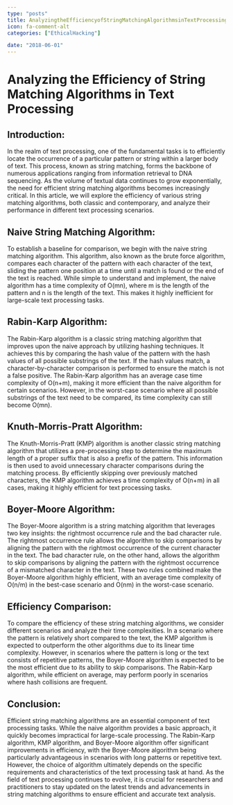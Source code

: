 ```yaml
---
type: "posts"
title: AnalyzingtheEfficiencyofStringMatchingAlgorithmsinTextProcessing
icon: fa-comment-alt
categories: ["EthicalHacking"]

date: "2018-06-01"
---
```




# Analyzing the Efficiency of String Matching Algorithms in Text Processing

## Introduction:
In the realm of text processing, one of the fundamental tasks is to efficiently locate the occurrence of a particular pattern or string within a larger body of text. This process, known as string matching, forms the backbone of numerous applications ranging from information retrieval to DNA sequencing. As the volume of textual data continues to grow exponentially, the need for efficient string matching algorithms becomes increasingly critical. In this article, we will explore the efficiency of various string matching algorithms, both classic and contemporary, and analyze their performance in different text processing scenarios.

## Naive String Matching Algorithm:
To establish a baseline for comparison, we begin with the naive string matching algorithm. This algorithm, also known as the brute force algorithm, compares each character of the pattern with each character of the text, sliding the pattern one position at a time until a match is found or the end of the text is reached. While simple to understand and implement, the naive algorithm has a time complexity of O(mn), where m is the length of the pattern and n is the length of the text. This makes it highly inefficient for large-scale text processing tasks.

## Rabin-Karp Algorithm:
The Rabin-Karp algorithm is a classic string matching algorithm that improves upon the naive approach by utilizing hashing techniques. It achieves this by comparing the hash value of the pattern with the hash values of all possible substrings of the text. If the hash values match, a character-by-character comparison is performed to ensure the match is not a false positive. The Rabin-Karp algorithm has an average case time complexity of O(n+m), making it more efficient than the naive algorithm for certain scenarios. However, in the worst-case scenario where all possible substrings of the text need to be compared, its time complexity can still become O(mn).

## Knuth-Morris-Pratt Algorithm:
The Knuth-Morris-Pratt (KMP) algorithm is another classic string matching algorithm that utilizes a pre-processing step to determine the maximum length of a proper suffix that is also a prefix of the pattern. This information is then used to avoid unnecessary character comparisons during the matching process. By efficiently skipping over previously matched characters, the KMP algorithm achieves a time complexity of O(n+m) in all cases, making it highly efficient for text processing tasks.

## Boyer-Moore Algorithm:
The Boyer-Moore algorithm is a string matching algorithm that leverages two key insights: the rightmost occurrence rule and the bad character rule. The rightmost occurrence rule allows the algorithm to skip comparisons by aligning the pattern with the rightmost occurrence of the current character in the text. The bad character rule, on the other hand, allows the algorithm to skip comparisons by aligning the pattern with the rightmost occurrence of a mismatched character in the text. These two rules combined make the Boyer-Moore algorithm highly efficient, with an average time complexity of O(n/m) in the best-case scenario and O(nm) in the worst-case scenario.

## Efficiency Comparison:
To compare the efficiency of these string matching algorithms, we consider different scenarios and analyze their time complexities. In a scenario where the pattern is relatively short compared to the text, the KMP algorithm is expected to outperform the other algorithms due to its linear time complexity. However, in scenarios where the pattern is long or the text consists of repetitive patterns, the Boyer-Moore algorithm is expected to be the most efficient due to its ability to skip comparisons. The Rabin-Karp algorithm, while efficient on average, may perform poorly in scenarios where hash collisions are frequent.

## Conclusion:
Efficient string matching algorithms are an essential component of text processing tasks. While the naive algorithm provides a basic approach, it quickly becomes impractical for large-scale processing. The Rabin-Karp algorithm, KMP algorithm, and Boyer-Moore algorithm offer significant improvements in efficiency, with the Boyer-Moore algorithm being particularly advantageous in scenarios with long patterns or repetitive text. However, the choice of algorithm ultimately depends on the specific requirements and characteristics of the text processing task at hand. As the field of text processing continues to evolve, it is crucial for researchers and practitioners to stay updated on the latest trends and advancements in string matching algorithms to ensure efficient and accurate text analysis.